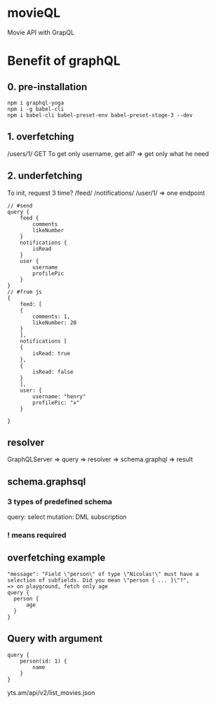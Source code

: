 # movieQL

Movie API with GrapQL

# Benefit of graphQL

## 0. pre-installation

```
npm i graphql-yoga
npm i -g babel-cli
npm i babel-cli babel-preset-env babel-preset-stage-3 --dev
```

## 1. overfetching

/users/1/ GET
To get only username, get all?
=> get only what he need

## 2. underfetching

To init, request 3 time?
/feed/
/notifications/
/user/1/
=> one endpoint

```
// #send
query {
    feed {
        comments
        likeNumber
    }
    notifications {
        isRead
    }
    user {
        username
        profilePic
    }
}
// #from js
{
    feed: [
    {
        comments: 1,
        likeNumber: 20
    }
    ],
    notifications [
    {
        isRead: true
    },
    {
        isRead: false
    }
    ],
    user: {
        username: "henry"
        profilePic: "x"
    }

}
```

## resolver

GraphQLServer => query => resolver => schema.graphql => result

## schema.graphsql

### 3 types of predefined schema

query: select
mutation: DML
subscription

### ! means required

## overfetching example

```
"message": "Field \"person\" of type \"Nicolas!\" must have a selection of subfields. Did you mean \"person { ... }\"?",
=> on playground, fetch only age
query {
  person {
      age
  }
}
```

## Query with argument

```
query {
    person(id: 1) {
        name
    }
}
```

yts.am/api/v2/list_movies.json
